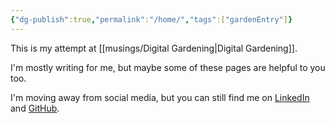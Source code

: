 ```yaml
---
{"dg-publish":true,"permalink":"/home/","tags":["gardenEntry"]}
---
```


This is my attempt at [[musings/Digital Gardening\|Digital Gardening]].

I'm mostly writing for me, but maybe some of these pages are helpful to you too.

I'm moving away from social media, but you can still find me on [LinkedIn](https://www.linkedin.com/in/nickdirienzo/) and [GitHub](https://github.com/nickdirienzo).